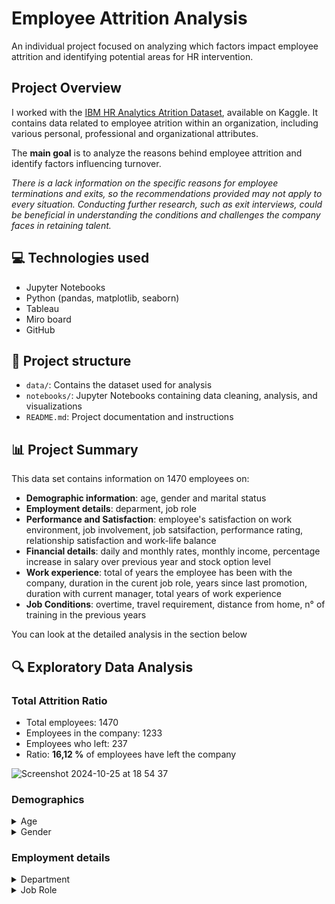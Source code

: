 # Employee Attrition Analysis

An individual project focused on analyzing which factors impact employee attrition and identifying potential areas for HR intervention.

##  Project Overview 


I worked with the [IBM HR Analytics Atrition Dataset](https://www.kaggle.com/datasets/pavansubhasht/ibm-hr-analytics-attrition-dataset/data), available on Kaggle. It contains data related to employee atrition within an organization, including various personal, professional and organizational attributes. 

The **main goal** is to analyze the reasons behind employee attrition and identify factors influencing turnover. 

*There is a lack information on the specific reasons for employee terminations and exits, so the recommendations provided may not apply to every situation. Conducting further research, such as exit interviews, could be beneficial in understanding the conditions and challenges the company faces in retaining talent.*

## 💻 Technologies used 

- Jupyter Notebooks
- Python (pandas, matplotlib, seaborn)
- Tableau
- Miro board
- GitHub

## 📁 Project structure 

- `data/`: Contains the dataset used for analysis 
- `notebooks/`: Jupyter Notebooks containing data cleaning, analysis, and visualizations
- `README.md`: Project documentation and instructions

## 📊 Project Summary 

This data set contains information on 1470 employees on:

- **Demographic information**: age, gender and marital status
- **Employment details**: deparment, job role
- **Performance and Satisfaction**: employee's satisfaction on work environment, job involvement, job satsifaction, performance rating, relationship satisfaction and work-life balance
- **Financial details**: daily and monthly rates, monthly income, percentage increase in salary over previous year and stock option level
- **Work experience**: total of years the employee has been with the company, duration in the curent job role, years since last promotion, duration with current manager, total years of work experience
- **Job Conditions**: overtime, travel requirement, distance from home, n° of training in the previous years

You can look at the detailed analysis in the section below

## 🔍 Exploratory Data Analysis

### Total Attrition Ratio

- Total employees: 1470
- Employees in the company: 1233
- Employees who left: 237
- Ratio: **16,12 %** of employees have left the company

![Screenshot 2024-10-25 at 18 54 37](https://github.com/user-attachments/assets/43003731-797e-4606-b8de-759ab6abec16)


### Demographics
<details><summary>Age</summary>

This is the distribution of the employees' age:

![Screenshot 2024-10-25 at 18 05 15](https://github.com/user-attachments/assets/142feda0-ee2f-4418-97e3-6c8f88d17af0)

- The average age is 36,9
- The age range is broad, 18 to 60
- Half of the employees are in between 30 and 43

It is a relatively symmetric distribution, suggesting a farily **balanced and diverse workforce**. 
  
After separating both populations (employees who stayed and employees who left) and comparing the same statistical data,

| Value | Stayed | Left |
| :-: | :-: | :-: |
| Average | 37,6  | 33,6  |
| Range | 18 to 60 | 18 to 58 |
| 50 % of employees | 31 to 43 | 28 to 39  |

we observe that the average, range and IQR is sligthly lower, indicating that **younger employees are more likely to leave.**

Taking a closer look at the attrition rate by age:

![Screenshot 2024-10-25 at 19 13 32](https://github.com/user-attachments/assets/a357f019-a893-49f4-84ce-48e48a7c6d06)

we observe that the **youngest employees have the highest attrition rates**, with age 19 having 66,67 % and followed by age 20 with 54,55 % attrition rate. 

This finding suggests:

- Limited job satisfaction or career growth opporunities
- Transitioning phases in life

**Recommendations:**

- Employee Engagement Programs
- Mentorship opportunities
- Career Development Pathways

The data implies that retention efforts may need to focus more on younger employees, who appear to have a higher likelihood of leaving. This insight could guide strategies like targeted development programs, mentoring, or career pathing initiatives aimed at younger employees to encourage retention.

</details>
<details><summary>Gender</summary>

This is the distribution of employees by gender:

![Screenshot 2024-10-26 at 13 58 25](https://github.com/user-attachments/assets/1a9750bf-3882-4732-8c5f-0476e83e5404)

Since there are more males employees overall, there will naturally be more male employees among those employees who left. However, let's take a look at the separate **attrition rates**:

- Male: 17 %
- Female: 14.8 %

While the difference between male and female employees is not very large, it does indicate a **higher likelihood for male employees to leave the company**.

</details>

### Employment details

<details>
<summary>Department</summary>

This is the distribution of employees by department:

![Screenshot 2024-10-26 at 13 58 04](https://github.com/user-attachments/assets/e901c640-14b3-4726-9d23-a4236864b377)

Research and Development is the department with the highest number of employees, followed by Sales and Human Resources. As expected, R&D also has the highest number of employees who have left. However, let's take a closer look at the attrition rates:

- Sales: 20.6 %
- Human Resources: 19 %
- Research & Development: 13.8 %

We observe that **employees in Sales and Human Resources are more likely to leave**, with attrition rates of 20.6% and 19% respectively, exceeding the acceptable range of 10-15%. 

Although R&D has a notable lower rate of 13,8 % , it is also worthy to look at, since it is at the higher end of the expected range. 

**Recommendations:**

- Review compensation and commission structures
- Review onboarding processes to improve early employee retention
- Implement regular employee engagement surveys
- Develop targeted retentinon strategies for each department based on heir challenges and employee feedback
  
</details>

<details>
<summary>Job Role</summary>

Now that we already have the information by department, let's take a closer look at the existing roles. 

![image](https://github.com/user-attachments/assets/4a775e40-9115-440d-a002-f1cbb2be8dc0)

Let's take a closer look at the attrition rates per role, we find that:

![Screenshot 2024-10-26 at 15 51 34](https://github.com/user-attachments/assets/84cc60dc-f4cb-449d-a944-79b91482b0bb)

- **Sales Representatives** have a worrying high attrition rate
- Despite R&D being the department with lower attriiton rates, **Laboratory Technician** is the role with the second highest attrition rate with almost 24 %
- As expected, **Human Resources** job roles also have high attrition rates, although it only affects to the associates, not to the Managers
- Sales Executives and Research Scientists follow the ranking, with moderately high rates

**Findings and recommendations:**

**- Sales department:**

Although the department analysis alrady gave us a hint, we can confirm now that **Sales is the most critical department**, with two of its three roles being the ones with the highest attrition rates. In this situation, it is crucial to:

+ evaluate the workload and sales targets
+ develop mentorship programs and development oportunities
+ review assignments and distribute accounts

**- Human Resources:**

Being the second departtment with higher turnover by a very narrow margin, the situation for **Human Resources is also concerning**. Taking into account that most of the department consist of Human Resources Associates and Managers count with a low turonver rate, we recommend:

+ provide opportunities for professional development and certifications
+ consider horizontal promotions
+ evaluate workload and stress levels
+ improve career development paths and opportunities

**- R&D:**

Although the turnover rate is lower than in other departments, the analysis of job roles provided insights into what the company needs to address in R&D, as two of its positions are among the top five with the highest likelihood of turnover.

+ review work conditions and safety protocols
+ opportunities for continued education and attendance at industry conferences
+ ensure cutting-edge technoloy and resources

### Performance and satisfaction



</details>



